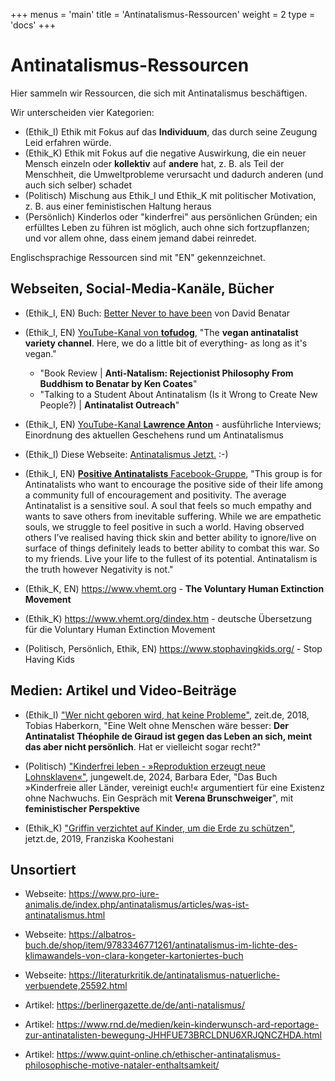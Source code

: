 +++
menus = 'main'
title = 'Antinatalismus-Ressourcen'
weight = 2
type = 'docs'
+++

# Antinatalismus-Ressourcen

Hier sammeln wir Ressourcen, die sich mit Antinatalismus beschäftigen.

Wir unterscheiden vier Kategorien:

* (Ethik_I) Ethik mit Fokus auf das **Individuum**, das durch seine Zeugung Leid erfahren würde.
* (Ethik_K) Ethik mit Fokus auf die negative Auswirkung, die ein neuer Mensch einzeln oder **kollektiv** auf **andere** hat,
    z. B. als Teil der Menschheit, die Umweltprobleme verursacht und dadurch anderen (und auch sich selber) schadet
* (Politisch) Mischung aus Ethik_I und Ethik_K mit politischer Motivation, z. B. aus einer feministischen Haltung heraus
* (Persönlich) Kinderlos oder "kinderfrei" aus persönlichen Gründen;
    ein erfülltes Leben zu führen ist möglich, auch ohne sich fortzupflanzen;
    und vor allem ohne, dass einem jemand dabei reinredet.

Englischsprachige Ressourcen sind mit "EN" gekennzeichnet.


## Webseiten, Social-Media-Kanäle, Bücher

* (Ethik_I, EN) Buch: [Better Never to have been](...) von David Benatar

* (Ethik_I, EN) [YouTube-Kanal von **tofudog**](https://www.youtube.com/@tofudog4u),
    "The **vegan antinatalist variety channel**. Here, we do a little bit of everything- as long as it's vegan."
    * "Book Review | **Anti-Natalism: Rejectionist Philosophy From Buddhism to Benatar by Ken Coates**"
    * "Talking to a Student About Antinatalism (Is it Wrong to Create New People?) | **Antinatalist Outreach**"

* (Ethik_I, EN) [YouTube-Kanal **Lawrence Anton**](https://www.youtube.com/@LawrenceAnton) -
    ausführliche Interviews; Einordnung des aktuellen Geschehens rund um Antinatalismus

* (Ethik_I) Diese Webseite: [Antinatalismus Jetzt.](https://antinatalismus-jetzt.netlify.app/) :-)

* (Ethik_I, EN) [**Positive Antinatalists** Facebook-Gruppe](https://www.facebook.com/groups/183599152661545/),
    "This group is for Antinatalists who want to encourage the positive side of their life among a community full of encouragement and positivity.
The average Antinatalist is a sensitive soul. A soul that feels so much empathy and wants to save others from inevitable suffering.
While we are empathetic souls, we struggle to feel positive in such a world.
Having observed others I’ve realised having thick skin and better ability to ignore/live on surface of things definitely leads to better ability to combat this war.
So to my friends. Live your life to the fullest of its potential. Antinatalism is the truth however Negativity is not."

* (Ethik_K, EN) https://www.vhemt.org - **The Voluntary Human Extinction Movement**

* (Ethik_K) https://www.vhemt.org/dindex.htm - deutsche Übersetzung für die Voluntary Human Extinction Movement


* (Politisch, Persönlich, Ethik, EN) https://www.stophavingkids.org/ - Stop Having Kids


## Medien: Artikel und Video-Beiträge

* (Ethik_I) ["Wer nicht geboren wird, hat keine Probleme"](https://www.zeit.de/kultur/2018-04/antinatalismus-theophile-de-giraud-bevoelkerungswachstum-feminismus),
    zeit.de, 2018, Tobias Haberkorn,
    "Eine Welt ohne Menschen wäre besser:
    **Der Antinatalist Théophile de Giraud ist gegen das Leben an sich, meint das aber nicht persönlich**.
    Hat er vielleicht sogar recht?"

* (Politisch) ["Kinderfrei leben - »Reproduktion erzeugt neue Lohnsklaven«"](https://www.jungewelt.de/artikel/469607.kinderfrei-leben-reproduktion-erzeugt-neue-lohnsklaven.html),
    jungewelt.de, 2024, Barbara Eder,
    "Das Buch »Kinderfreie aller Länder, vereinigt euch!« argumentiert für eine Existenz ohne Nachwuchs. Ein Gespräch mit **Verena Brunschweiger**",
    mit **feministischer Perspektive**

* (Ethik_K) ["Griffin verzichtet auf Kinder, um die Erde zu schützen"](https://www.jetzt.de/kinderkriegen-kolumne/antinatalismus-keine-kinder-fuer-den-klimaschutz),
    jetzt.de, 2019, Franziska Koohestani


## Unsortiert

* Webseite: https://www.pro-iure-animalis.de/index.php/antinatalismus/articles/was-ist-antinatalismus.html

* Webseite: https://albatros-buch.de/shop/item/9783346771261/antinatalismus-im-lichte-des-klimawandels-von-clara-kongeter-kartoniertes-buch

* Webseite: https://literaturkritik.de/antinatalismus-natuerliche-verbuendete,25592.html

* Artikel: https://berlinergazette.de/de/anti-natalismus/

* Artikel: https://www.rnd.de/medien/kein-kinderwunsch-ard-reportage-zur-antinatalisten-bewegung-JHHFUE73BRCLDNU6XRJQNCZHDA.html

* Artikel: https://www.quint-online.ch/ethischer-antinatalismus-philosophische-motive-nataler-enthaltsamkeit/
